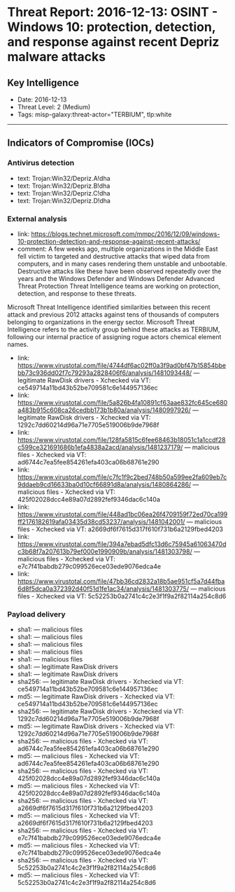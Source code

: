 # Threat Report: 2016-12-13: OSINT - Windows 10: protection, detection, and response against recent Depriz malware attacks


## Key Intelligence
* Date: 2016-12-13
* Threat Level: 2 (Medium)
* Tags: misp-galaxy:threat-actor="TERBIUM", tlp:white

---

## Indicators of Compromise (IOCs)
### Antivirus detection
* text: Trojan:Win32/Depriz.A!dha
* text: Trojan:Win32/Depriz.B!dha
* text: Trojan:Win32/Depriz.C!dha
* text: Trojan:Win32/Depriz.D!dha

### External analysis
* link: https://blogs.technet.microsoft.com/mmpc/2016/12/09/windows-10-protection-detection-and-response-against-recent-attacks/
* comment: A few weeks ago, multiple organizations in the Middle East fell victim to targeted and destructive attacks that wiped data from computers, and in many cases rendering them unstable and unbootable. Destructive attacks like these have been observed repeatedly over the years and the Windows Defender and Windows Defender Advanced Threat Protection Threat Intelligence teams are working on protection, detection, and response to these threats.

Microsoft Threat Intelligence identified similarities between this recent attack and previous 2012 attacks against tens of thousands of computers belonging to organizations in the energy sector. Microsoft Threat Intelligence refers to the activity group behind these attacks as TERBIUM, following our internal practice of assigning rogue actors chemical element names.
* link: https://www.virustotal.com/file/4744df6ac02ff0a3f9ad0bf47b15854bbebb73c936dd02f7c79293a2828406f6/analysis/1481093448/ — legitimate RawDisk drivers - Xchecked via VT: ce549714a11bd43b52be709581c6e144957136ec
* link: https://www.virustotal.com/file/5a826b4fa10891cf63aae832fc645ce680a483b915c608ca26cedbb173b1b80a/analysis/1480997926/ — legitimate RawDisk drivers - Xchecked via VT: 1292c7dd60214d96a71e7705e519006b9de7968f
* link: https://www.virustotal.com/file/128fa5815c6fee68463b18051c1a1ccdf28c599ce321691686b1efa4838a2acd/analysis/1481237179/ — malicious files - Xchecked via VT: ad6744c7ea5fee854261efa403ca06b68761e290
* link: https://www.virustotal.com/file/c7fc1f9c2bed748b50a599ee2fa609eb7c9ddaeb9cd16633ba0d10cf66891d8a/analysis/1480864286/ — malicious files - Xchecked via VT: 425f02028dcc4e89a07d2892fef9346dac6c140a
* link: https://www.virustotal.com/file/448ad1bc06ea26f4709159f72ed70ca199ff2176182619afa03435d38cd53237/analysis/1481042001/ — malicious files - Xchecked via VT: a2669df6f7615d317f610f731b6a2129fbed4203
* link: https://www.virustotal.com/file/394a7ebad5dfc13d6c75945a61063470dc3b68f7a207613b79ef000e1990909b/analysis/1481303798/ — malicious files - Xchecked via VT: e7c7f41babdb279c099526ece03ede9076edca4e
* link: https://www.virustotal.com/file/47bb36cd2832a18b5ae951cf5a7d44fba6d8f5dca0a372392d40f51d1fe1ac34/analysis/1481303775/ — malicious files - Xchecked via VT: 5c52253b0a2741c4c2e3f1f9a2f82114a254c8d6

### Payload delivery
* sha1: <sha1> — malicious files
* sha1: <sha1> — malicious files
* sha1: <sha1> — malicious files
* sha1: <sha1> — malicious files
* sha1: <sha1> — malicious files
* sha1: <sha1> — legitimate RawDisk drivers
* sha1: <sha1> — legitimate RawDisk drivers
* sha256: <sha256> — legitimate RawDisk drivers - Xchecked via VT: ce549714a11bd43b52be709581c6e144957136ec
* md5: <md5> — legitimate RawDisk drivers - Xchecked via VT: ce549714a11bd43b52be709581c6e144957136ec
* sha256: <sha256> — legitimate RawDisk drivers - Xchecked via VT: 1292c7dd60214d96a71e7705e519006b9de7968f
* md5: <md5> — legitimate RawDisk drivers - Xchecked via VT: 1292c7dd60214d96a71e7705e519006b9de7968f
* sha256: <sha256> — malicious files - Xchecked via VT: ad6744c7ea5fee854261efa403ca06b68761e290
* md5: <md5> — malicious files - Xchecked via VT: ad6744c7ea5fee854261efa403ca06b68761e290
* sha256: <sha256> — malicious files - Xchecked via VT: 425f02028dcc4e89a07d2892fef9346dac6c140a
* md5: <md5> — malicious files - Xchecked via VT: 425f02028dcc4e89a07d2892fef9346dac6c140a
* sha256: <sha256> — malicious files - Xchecked via VT: a2669df6f7615d317f610f731b6a2129fbed4203
* md5: <md5> — malicious files - Xchecked via VT: a2669df6f7615d317f610f731b6a2129fbed4203
* sha256: <sha256> — malicious files - Xchecked via VT: e7c7f41babdb279c099526ece03ede9076edca4e
* md5: <md5> — malicious files - Xchecked via VT: e7c7f41babdb279c099526ece03ede9076edca4e
* sha256: <sha256> — malicious files - Xchecked via VT: 5c52253b0a2741c4c2e3f1f9a2f82114a254c8d6
* md5: <md5> — malicious files - Xchecked via VT: 5c52253b0a2741c4c2e3f1f9a2f82114a254c8d6
